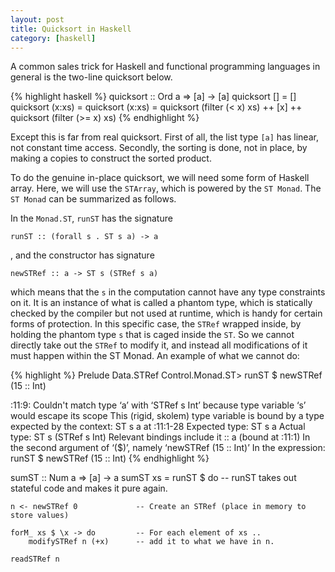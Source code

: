 ```yaml
---
layout: post
title: Quicksort in Haskell
category: [haskell]
---
```


A common sales trick for Haskell and functional programming languages in general is the two-line quicksort below.

{% highlight haskell %}
quicksort :: Ord a => [a] -> [a]
quicksort [] = []
quicksort (x:xs) = quicksort (x:xs) = quicksort (filter (< x) xs) ++ [x] ++ quicksort (filter (>= x) xs)
{% endhighlight %}

Except this is far from real quicksort. First of all, the list type `[a]` has linear, not constant time access. Secondly, the sorting is done, not in place, by making a copies to construct the sorted product.

To do the genuine in-place quicksort, we will need some form of Haskell array. Here, we will use the `STArray`, which is powered by the `ST Monad`. The `ST Monad` can be summarized as follows.

In the `Monad.ST`, `runST` has the signature

`runST :: (forall s . ST s a) -> a`

, and the constructor has signature

`newSTRef :: a -> ST s (STRef s a)`
 
which means that the `s` in the computation cannot have any type constraints on it. It is an instance of what is called a phantom type, which is statically checked by the compiler but not used at runtime, which is handy for certain forms of protection. In this specific case, the `STRef` wrapped inside, by holding the phantom type `s` that is caged inside the `ST`. So we cannot directly take out the `STRef` to modify it, and instead all modifications of it must happen within the ST Monad. An example of what we cannot do:

{% highlight %}
Prelude Data.STRef Control.Monad.ST> runST $ newSTRef (15 :: Int)

<interactive>:11:9:
    Couldn't match type ‘a’ with ‘STRef s Int’
      because type variable ‘s’ would escape its scope
    This (rigid, skolem) type variable is bound by
      a type expected by the context: ST s a
      at <interactive>:11:1-28
    Expected type: ST s a
      Actual type: ST s (STRef s Int)
    Relevant bindings include it :: a (bound at <interactive>:11:1)
    In the second argument of ‘($)’, namely ‘newSTRef (15 :: Int)’
    In the expression: runST $ newSTRef (15 :: Int)
{% endhighlight %}

sumST :: Num a => [a] -> a
sumST xs = runST $ do           -- runST takes out stateful code and makes it pure again.
 
    n <- newSTRef 0             -- Create an STRef (place in memory to store values)
 
    forM_ xs $ \x -> do         -- For each element of xs ..
        modifySTRef n (+x)      -- add it to what we have in n.
 
    readSTRef n 